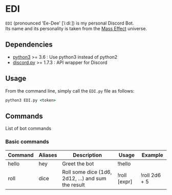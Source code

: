 # EDI

`EDI` (pronounced 'Ee-Dee' [ˈiːdiː]) is my personal Discord Bot.  
Its name and its personality is taken from the [Mass Effect](https://masseffect.fandom.com/wiki/EDI) universe.

## Dependencies

- [python3](https://www.python.org/) >= 3.6 : Use python3 instead of python2
- [discord.py](https://discordpy.readthedocs.io/en/stable) >= 1.7.3 : API wrapper for Discord

## Usage

From the command line, simply call the `EDI.py` file as follows:

```cmd
python3 EDI.py <token>
```

## Commands

List of bot commands

### Basic commands

| Command | Aliases | Description                                        | Usage        | Example       |
| ------- | ------- | -------------------------------------------------- | ------------ | ------------- |
| hello   | hey     | Greet the bot                                      | !hello       |               |
| roll    | dice    | Roll some dice (1d6, 2d12, ...) and sum the result | !roll [expr] | !roll 2d6 + 5 |
